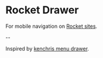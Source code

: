 # Rocket Drawer

For mobile navigation on [Rocket sites](https://rocket.modern-web.dev/).

--

Inspired by [kenchris menu drawer](https://github.com/kenchris/websensor-compass/blob/master/scripts/menu-drawer.js).
